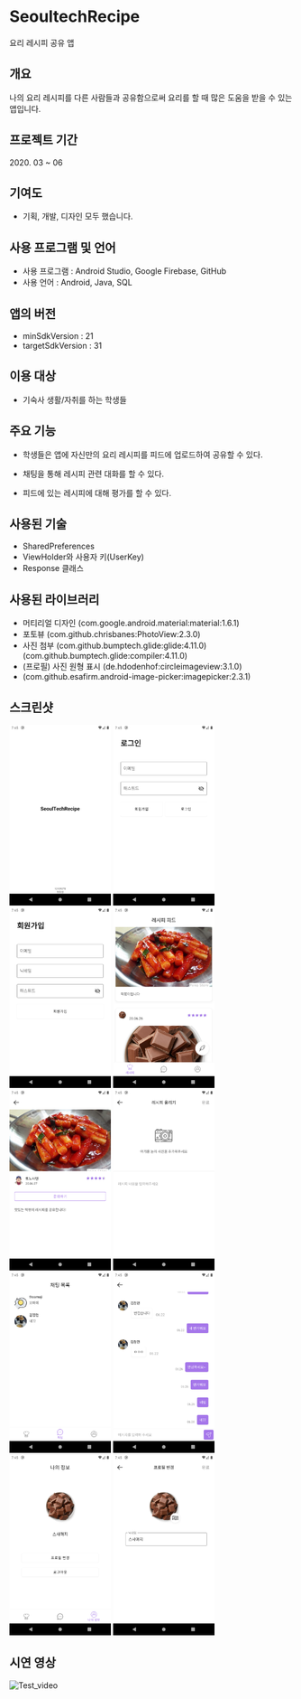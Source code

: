 # SeoultechRecipe
요리 레시피 공유 앱

## 개요
나의 요리 레시피를 다른 사람들과 공유함으로써 요리를 할 때 많은 도움을 받을 수 있는 앱입니다.
    

## 프로젝트 기간
2020\. 03 ~ 06


## 기여도
- 기획, 개발, 디자인 모두 했습니다.


## 사용 프로그램 및 언어
- 사용 프로그램 : Android Studio, Google Firebase, GitHub
- 사용 언어 : Android, Java, SQL


## 앱의 버전
- minSdkVersion : 21
- targetSdkVersion : 31


## 이용 대상
- 기숙사 생활/자취를 하는 학생들


## 주요 기능
- 학생들은 앱에 자신만의 요리 레시피를 피드에 업로드하여 공유할 수 있다.

- 채팅을 통해 레시피 관련 대화를 할 수 있다.

- 피드에 있는 레시피에 대해 평가를 할 수 있다.


## 사용된 기술
- SharedPreferences
- ViewHolder와 사용자 키(UserKey)
- Response 클래스


## 사용된 라이브러리
- 머티리얼 디자인 (com.google.android.material:material:1.6.1)
- 포토뷰 (com.github.chrisbanes:PhotoView:2.3.0)
- 사진 첨부 (com.github.bumptech.glide:glide:4.11.0) (com.github.bumptech.glide:compiler:4.11.0)
- (프로필) 사진 원형 표시 (de.hdodenhof:circleimageview:3.1.0)
- (com.github.esafirm.android-image-picker:imagepicker:2.3.1)


## 스크린샷
<img src="/images/Splash.png" width="180px" height="320px" title="Splash" alt="Splash"></img>
<img src="/images/Login.png" width="180px" height="320px" title="Login" alt="Login"></img>
<img src="/images/SignUp.png" width="180px" height="320px" title="SignUp" alt="SignUp"></img>
<img src="/images/RecipeFeed.png" width="180px" height="320px" title="RecipeFeed" alt="RecipeFeed"></img>
<img src="/images/FeedDetail.png" width="180px" height="320px" title="FeedDetail" alt="FeedDetail"></img>
<img src="/images/Upload.png" width="180px" height="320px" title="Upload" alt="Upload"></img>
<img src="/images/ChatList.png" width="180px" height="320px" title="ChatList" alt="ChatList"></img>
<img src="/images/ChattingRoom.png" width="180px" height="320px" title="ChattingRoom" alt="ChattingRoom"></img>
<img src="/images/Profile.png" width="180px" height="320px" title="Profile" alt="Profile"></img>
<img src="/images/ProfileEdit.png" width="180px" height="320px" title="ProfileEdit" alt="ProfileEdit"></img>


## 시연 영상
<img src="/images/레시피앱 시연.gif" width="300px" height="640px" title="test_video" alt="Test_video"></img>
